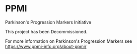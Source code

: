 # PPMI
Parkinson's Progression Markers Initiative

This project has been Decommissioned. 

For more information on Parkinson's Progression Markers see https://www.ppmi-info.org/about-ppmi/
